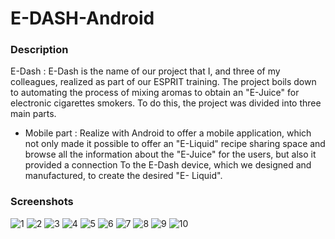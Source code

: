 # E-DASH-Android
### Description


E-Dash : E-Dash is the name of our project that I, and three of my colleagues, realized as part of our ESPRIT training. The project boils down to automating the process of mixing aromas to obtain an "E-Juice" for electronic cigarettes smokers. To do this, the project was divided into three main parts.

- Mobile part : Realize with Android to offer a mobile application, which not only made it possible to offer an "E-Liquid" recipe sharing space and browse all the information about the "E-Juice" for the users, but also it provided a connection To the E-Dash device, which we designed and manufactured, to create the desired "E- Liquid".


### Screenshots

![1](https://cloud.githubusercontent.com/assets/22856303/26411494/4edac71c-40a6-11e7-8791-b3b105ad17a9.png)
![2](https://cloud.githubusercontent.com/assets/22856303/26411502/531c1efc-40a6-11e7-9e1e-6be8139c0aad.png)
![3](https://cloud.githubusercontent.com/assets/22856303/26411511/5694937a-40a6-11e7-9d97-05c264918a68.png)
![4](https://cloud.githubusercontent.com/assets/22856303/26411517/5a60a5a2-40a6-11e7-9607-25a56841439a.png)
![5](https://cloud.githubusercontent.com/assets/22856303/26411524/5de18ba6-40a6-11e7-81af-761b15ed6291.png)
![6](https://cloud.githubusercontent.com/assets/22856303/26411530/62314124-40a6-11e7-9671-a684048cfc56.png)
![7](https://cloud.githubusercontent.com/assets/22856303/26411533/6676fc60-40a6-11e7-934a-f6836628596d.png)
![8](https://cloud.githubusercontent.com/assets/22856303/26411542/69c23326-40a6-11e7-8ced-9d250a5d3b4a.png)
![9](https://cloud.githubusercontent.com/assets/22856303/26411670/bd75c6a4-40a6-11e7-95ed-75c6d210fde9.png)
![10](https://cloud.githubusercontent.com/assets/22856303/26412033/c94d773c-40a7-11e7-9d13-96290c50c855.png)

